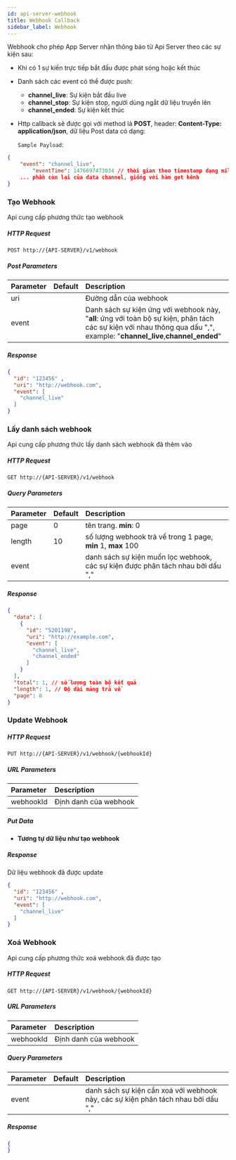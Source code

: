 ```yaml
---
id: api-server-webhook
title: Webhook Callback
sidebar_label: Webhook
---
```



Webhook cho phép App Server nhận thông báo từ Api Server theo các sự kiện sau:

* Khi có 1 sự kiến trực tiếp bắt đầu được phát sóng hoặc kết thúc

* Danh sách các event có thể được push:
  * **channel_live**: Sự kiện bắt đầu live
  * **channel_stop**: Sự kiện stop, người dùng ngắt dữ liệu truyền lên
  * **channel_ended**:  Sự kiện kết thúc

* Http callback sẽ được gọi với method là **POST**, header:  **Content-Type: application/json**, dữ liệu Post data có dạng:


  `Sample Payload`:

```json
{
    "event": "channel_live",
        "eventTime": 1476697473034 // thời gian theo timestamp dạng milisecond sự kiện diễn ra
    ... phần còn lại của data channel, giống với hàm get kênh
}
```

### Tạo Webhook

Api cung cấp phương thức tạo webhook

<div class="section-list">
<div class="section">

##### HTTP Request

```
POST http://{API-SERVER}/v1/webhook
```

</div>
<div class="section">


##### Post Parameters

| Parameter | Default | Description                                                  |
| :-------- | :------ | :----------------------------------------------------------- |
| uri       |         | Đường dẫn của webhook                                        |
| event     |         | Danh sách sự kiện ứng với webhook này, "**all**: ứng với toàn bộ sự kiện, phân tách các sự kiện với nhau thông qua dấu ",", example: "**channel_live**,**channel_ended**" |

</div>
<div class="section">

##### Response

```json
{
  "id": "123456" ,
  "uri": "http://webhook.com",
  "event": [
    "channel_live"
  ]
}
```

</div>
</div>

### Lấy danh sách webhook

Api cung cấp phương thức lấy danh sách webhook đã thêm vào

<div class="section-list">
<div class="section">

##### HTTP Request

```
GET http://{API-SERVER}/v1/webhook
```

</div>
<div class="section">

##### Query Parameters

| Parameter | Default | Description                                                  |
| :-------- | :------ | :----------------------------------------------------------- |
| page      | 0       | tên trang. **min**: 0                                        |
| length    | 10      | số lượng webhook trả về trong 1 page, **min** 1, **max** 100 |
| event     |    | danh sách sự kiện muốn lọc webhook, các sự kiện được phân tách nhau bởi dấu "," |

</div>
<div class="section">

##### Response

```json
{
  "data": [
    {
      "id": "5201198",
      "uri": "http://example.com",
      "event": [
        "channel_live",
        "channel_ended"
      ]
    }
  ],
  "total": 1, // số lượng toàn bộ kết quả
  "length": 1, // Độ dài mảng trả về
  "page": 0
}
```

</div>
</div>

### Update Webhook

<div class="section-list">
<div class="section">

##### HTTP Request

```
PUT http://{API-SERVER}/v1/webhook/{webhookId}
```

</div>
<div class="section">

##### URL Parameters

| Parameter    | Description                 |
| :----------- | :-------------------------- |
| webhookId    | Định danh của webhook  |

</div>
<div class="section">

##### Put Data

* **Tương tự dữ liệu như tạo webhook**

</div>
<div class="section">

##### Response

Dữ liệu webhook đã được update

```json
{
  "id": "123456" ,
  "uri": "http://webhook.com",
  "event": [
    "channel_live"
  ]
}
```
</div>
</div>

### Xoá Webhook
Api cung cấp phương thức xoá webhook đã được tạo

<div class="section-list">
<div class="section">

##### HTTP Request

```
GET http://{API-SERVER}/v1/webhook/{webhookId}
```

</div>
<div class="section">


##### URL Parameters

| Parameter    | Description                 |
| :----------- | :-------------------------- |
| webhookId   | Định danh của webhook  |

</div>
<div class="section">

##### Query Parameters

| Parameter | Default | Description                                                  |
| :-------- | :------ | :----------------------------------------------------------- |
| event     |         | danh sách sự kiện cần xoá với webhook này, các sự kiện phân tách nhau bởi dấu "," |

</div>
<div class="section">

##### Response

```json
{   
}
```

</div>
</div>